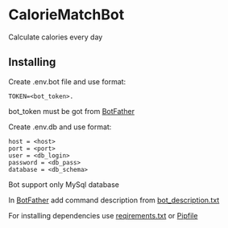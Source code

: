 # CalorieMatchBot
Calculate calories every day
## Installing
Create .env.bot file and use format:

    TOKEN=<bot_token>.

bot_token must be got from [BotFather](https://t.me/botfather)

Create .env.db and use format:

    host = <host>
    port = <port>
    user = <db_login>
    password = <db_pass>
    database = <db_schema>

Bot support only MySql database

In [BotFather](https://t.me/botfather) add command description from [bot_description.txt](./bot_description.txt)

For installing dependencies use [reqirements.txt](reqirements.txt) or [Pipfile](Pipfile)